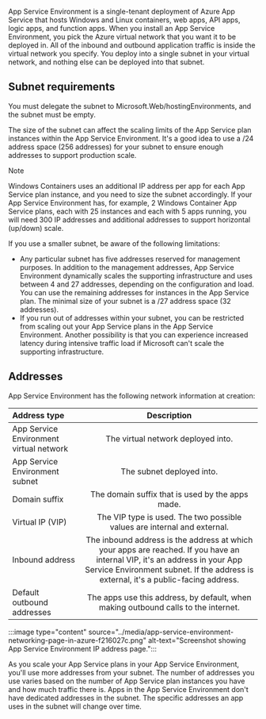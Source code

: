 
App Service Environment is a single-tenant deployment of Azure App Service that hosts Windows and Linux containers, web apps, API apps, logic apps, and function apps. When you install an App Service Environment, you pick the Azure virtual network that you want it to be deployed in. All of the inbound and outbound application traffic is inside the virtual network you specify. You deploy into a single subnet in your virtual network, and nothing else can be deployed into that subnet.

## Subnet requirements

You must delegate the subnet to Microsoft.Web/hostingEnvironments, and the subnet must be empty.

The size of the subnet can affect the scaling limits of the App Service plan instances within the App Service Environment. It's a good idea to use a /24 address space (256 addresses) for your subnet to ensure enough addresses to support production scale.

> [!NOTE]
> Windows Containers uses an additional IP address per app for each App Service plan instance, and you need to size the subnet accordingly. If your App Service Environment has, for example, 2 Windows Container App Service plans, each with 25 instances and each with 5 apps running, you will need 300 IP addresses and additional addresses to support horizontal (up/down) scale.

If you use a smaller subnet, be aware of the following limitations:

 -  Any particular subnet has five addresses reserved for management purposes. In addition to the management addresses, App Service Environment dynamically scales the supporting infrastructure and uses between 4 and 27 addresses, depending on the configuration and load. You can use the remaining addresses for instances in the App Service plan. The minimal size of your subnet is a /27 address space (32 addresses).
 -  If you run out of addresses within your subnet, you can be restricted from scaling out your App Service plans in the App Service Environment. Another possibility is that you can experience increased latency during intensive traffic load if Microsoft can't scale the supporting infrastructure.

## Addresses

App Service Environment has the following network information at creation:

| **Address type**                        |                                                                                                  **Description**                                                                                                  |
|:--------------------------------------- |:-----------------------------------------------------------------------------------------------------------------------------------------------------------------------------------------------------------------:|
| App Service Environment virtual network |                                                                                        The virtual network deployed into.                                                                                         |
| App Service Environment subnet          |                                                                                             The subnet deployed into.                                                                                             |
| Domain suffix                           |                                                                                 The domain suffix that is used by the apps made.                                                                                  |
| Virtual IP (VIP)                        |                                                                     The VIP type is used. The two possible values are internal and external.                                                                      |
| Inbound address                         | The inbound address is the address at which your apps are reached. If you have an internal VIP, it's an address in your App Service Environment subnet. If the address is external, it's a public-facing address. |
| Default outbound addresses              |                                                                The apps use this address, by default, when making outbound calls to the internet.                                                                 |

:::image type="content" source="../media/app-service-environment-networking-page-in-azure-f216027c.png" alt-text="Screenshot showing App Service Environment IP address page.":::


As you scale your App Service plans in your App Service Environment, you'll use more addresses from your subnet. The number of addresses you use varies based on the number of App Service plan instances you have and how much traffic there is. Apps in the App Service Environment don't have dedicated addresses in the subnet. The specific addresses an app uses in the subnet will change over time.
